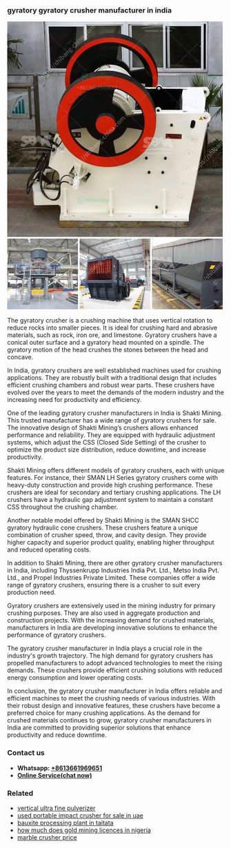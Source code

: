 <h3>gyratory gyratory crusher manufacturer in india</h3><img src='1702260388.jpg' alt=''><p>The gyratory crusher is a crushing machine that uses vertical rotation to reduce rocks into smaller pieces. It is ideal for crushing hard and abrasive materials, such as rock, iron ore, and limestone. Gyratory crushers have a conical outer surface and a gyratory head mounted on a spindle. The gyratory motion of the head crushes the stones between the head and concave.</p><p>In India, gyratory crushers are well established machines used for crushing applications. They are robustly built with a traditional design that includes efficient crushing chambers and robust wear parts. These crushers have evolved over the years to meet the demands of the modern industry and the increasing need for productivity and efficiency.</p><p>One of the leading gyratory crusher manufacturers in India is Shakti Mining. This trusted manufacturer has a wide range of gyratory crushers for sale. The innovative design of Shakti Mining’s crushers allows enhanced performance and reliability. They are equipped with hydraulic adjustment systems, which adjust the CSS (Closed Side Setting) of the crusher to optimize the product size distribution, reduce downtime, and increase productivity.</p><p>Shakti Mining offers different models of gyratory crushers, each with unique features. For instance, their SMAN LH Series gyratory crushers come with heavy-duty construction and provide high crushing performance. These crushers are ideal for secondary and tertiary crushing applications. The LH crushers have a hydraulic gap adjustment system to maintain a constant CSS throughout the crushing chamber.</p><p>Another notable model offered by Shakti Mining is the SMAN SHCC gyratory hydraulic cone crushers. These crushers feature a unique combination of crusher speed, throw, and cavity design. They provide higher capacity and superior product quality, enabling higher throughput and reduced operating costs.</p><p>In addition to Shakti Mining, there are other gyratory crusher manufacturers in India, including Thyssenkrupp Industries India Pvt. Ltd., Metso India Pvt. Ltd., and Propel Industries Private Limited. These companies offer a wide range of gyratory crushers, ensuring there is a crusher to suit every production need.</p><p>Gyratory crushers are extensively used in the mining industry for primary crushing purposes. They are also used in aggregate production and construction projects. With the increasing demand for crushed materials, manufacturers in India are developing innovative solutions to enhance the performance of gyratory crushers.</p><p>The gyratory crusher manufacturer in India plays a crucial role in the industry's growth trajectory. The high demand for gyratory crushers has propelled manufacturers to adopt advanced technologies to meet the rising demands. These crushers provide efficient crushing solutions with reduced energy consumption and lower operating costs.</p><p>In conclusion, the gyratory crusher manufacturer in India offers reliable and efficient machines to meet the crushing needs of various industries. With their robust design and innovative features, these crushers have become a preferred choice for many crushing applications. As the demand for crushed materials continues to grow, gyratory crusher manufacturers in India are committed to providing superior solutions that enhance productivity and reduce downtime.</p><h3>Contact us</h3><ul><li><strong>Whatsapp:&nbsp;<a href="https://wa.me/8613661969651">+8613661969651</a></strong></li><li><a href="https://swt.shibang-china.com/?git&amp;zhl&amp;gyratory gyratory crusher manufacturer in india"><strong>Online Service(chat now)</strong></a></li></ul><h3>Related</h3><ul><li><a href='vertical ultra fine pulverizer.md'>vertical ultra fine pulverizer</a></li><li><a href='used portable impact crusher for sale in uae.md'>used portable impact crusher for sale in uae</a></li><li><a href='bauxite processing plant in taitata.md'>bauxite processing plant in taitata</a></li><li><a href='how much does gold mining licences in nigeria.md'>how much does gold mining licences in nigeria</a></li><li><a href='marble crusher price.md'>marble crusher price</a></li></ul>